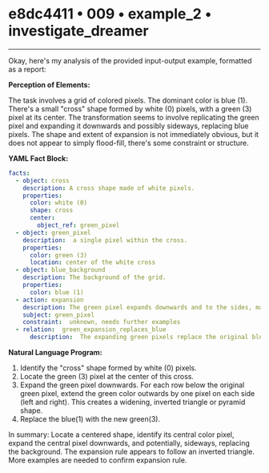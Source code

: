 # e8dc4411 • 009 • example_2 • investigate_dreamer

---
Okay, here's my analysis of the provided input-output example, formatted as a report:

**Perception of Elements:**

The task involves a grid of colored pixels. The dominant color is blue (1). There's a small "cross" shape formed by white (0) pixels, with a green (3) pixel at its center. The transformation seems to involve replicating the green pixel and expanding it downwards and possibly sideways, replacing blue pixels. The shape and extent of expansion is not immediately obvious, but it does not appear to simply flood-fill, there's some constraint or structure.

**YAML Fact Block:**



```yaml
facts:
  - object: cross
    description: A cross shape made of white pixels.
    properties:
      color: white (0)
      shape: cross
      center:
        object_ref: green_pixel
  - object: green_pixel
    description:  a single pixel within the cross.
    properties:
      color: green (3)
      location: center of the white cross
  - object: blue_background
    description: The background of the grid.
    properties:
      color: blue (1)
  - action: expansion
    description: The green pixel expands downwards and to the sides, maintaining a connection.
    subject: green_pixel
    constraint:  unknown, needs further examples
  - relation:  green_expansion_replaces_blue
      description:  The expanding green pixels replace the original blue pixels.

```



**Natural Language Program:**

1.  Identify the "cross" shape formed by white (0) pixels.
2.  Locate the green (3) pixel at the center of this cross.
3.  Expand the green pixel downwards. For each row below the original green pixel, extend the green color outwards by one pixel on each side (left and right). This creates a widening, inverted triangle or pyramid shape.
4.  Replace the blue(1) with the new green(3).

In summary: Locate a centered shape, identify its central color pixel, expand the central pixel downwards, and potentially, sideways, replacing the background. The expansion rule appears to follow an inverted triangle. More examples are needed to confirm expansion rule.

